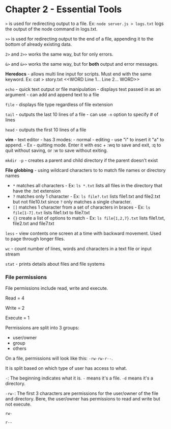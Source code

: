 # Chapter 2 - Essential Tools

`>` is used for redirecting output to a file. 
Ex: `node server.js > logs.txt` logs the output of the node command in logs.txt. 

`>>` is used for redirecting output to the end of a file, appending it to the bottom of already existing data. 

`2>` and `2>>` works the same way, but for only errors. 

`&>` and `&>>` works the same way, but for **both** output and error messages. 

**Heredocs** - allows multi line input for scripts. Must end with the same keyword. 
Ex: cat > story.txt <<WORD 
        Line 1...
        Line 2...
WORD>>

`echo` - quick text output or file manipulation
       - displays text passed in as an argument 
       - can add and append text to a file 

`file` - displays file type regardless of file extension


`tail` - outputs the last 10 lines of a file
       - can use `-n` option to specify # of lines

`head` - outputs the first 10 lines of a file 

**vim** - text editor
        - has 3 modes:
            - normal
            - editing - use "i" to insert it "a" to append. 
            - Ex - quitting mode. Enter it with esc + :wq to save and exit, :q to quit without saving, or :w to save without exiting. 

`mkdir -p` - creates a parent and child directory if the parent doesn't exist 

**File globbing** - using wildcard characters to to match file names or directory names 
- `*` matches all characters 
       - Ex: `ls *.txt` lists all files in the directory that have the .txt extension 
- `?` matches only 1 character
       - Ex: `ls file?.txt` lists file1.txt and file2.txt but not file10.txt since `?` only matches a single character. 
- `[]` matches 1 character from a set of characters in braces 
       - Ex: `ls file[1-7].txt` lists file1.txt to file7.txt 
- `{}` create a list of options to match 
       - Ex: `ls file{1,2,7}.txt` lists file1.txt, file2.txt and file7.txt 

`less` - view contents one screen at a time with backward movement. Used to page through longer files. 

`wc` - count number of lines, words and characters in a text file or input stream 

`stat` - prints details about files and file systems 

### File permissions 

File permissions include read, write and execute. 

Read = 4

Write = 2 

Execute = 1 

Permissions are split into 3 groups:
- user/owner 
- group 
- others 

On a file, permissions will look like this: 
`-rw-rw-r--`. 

It is split based on which type of user has access to what. 

`-`: The beginning indicates what it is. `-` means it's a file. `-d` means it's a directory. 

`-rw-`: The first 3 characters are permissions for the user/owner of the file and directory. Bere, the user/owner has permissions to read and write but not execute. 

`rw-`

`r--`



